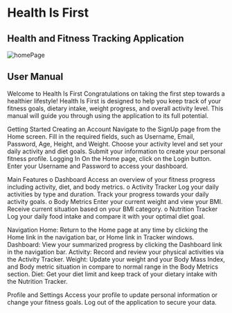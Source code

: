 # Health Is First
## Health and Fitness Tracking Application 

![homePage](https://github.com/SaraArzideh/React_Skill_Building/assets/145482976/7c2cf036-9bf1-479b-ba3a-4a21509b3379)

## User Manual

Welcome to Health Is First
Congratulations on taking the first step towards a healthier lifestyle! Health Is First is designed to help you keep track of your fitness goals, dietary intake, weight progress, and overall activity level. This manual will guide you through using the application to its full potential.

Getting Started
Creating an Account
Navigate to the SignUp page from the Home screen. 
Fill in the required fields, such as Username, Email, Password, Age, Height, and Weight.
Choose your activity level and set your daily activity and diet goals.
Submit your information to create your personal fitness profile.
Logging In
On the Home page, click on the Login button.
Enter your Username and Password to access your dashboard.

Main Features
o	Dashboard
Access an overview of your fitness progress including activity, diet, and body metrics.
o	Activity Tracker
Log your daily activities by type and duration. Track your progress towards your daily activity goals.
o	Body Metrics
Enter your current weight and view your BMI. Receive current situation based on your BMI category.
o	Nutrition Tracker
Log your daily food intake and compare it with your optimal diet goal.

Navigation
Home: Return to the Home page at any time by clicking the Home link in the navigation bar, or Home link in Tracker windows.
Dashboard: View your summarized progress by clicking the Dashboard link in the navigation bar.
Activity: Record and review your physical activities via the Activity Tracker.
Weight: Update your weight and your Body Mass Index, and Body metric situation in compare to normal range in the Body Metrics section.
Diet: Get your diet limit and keep track of your dietary intake with the Nutrition Tracker.

Profile and Settings
Access your profile to update personal information or change your fitness goals. 
Log out of the application to secure your data.
